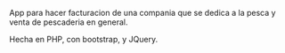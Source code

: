 App para hacer facturacion de una compania que se dedica a la pesca y venta de pescaderia en general.

Hecha en PHP, con bootstrap, y JQuery.

